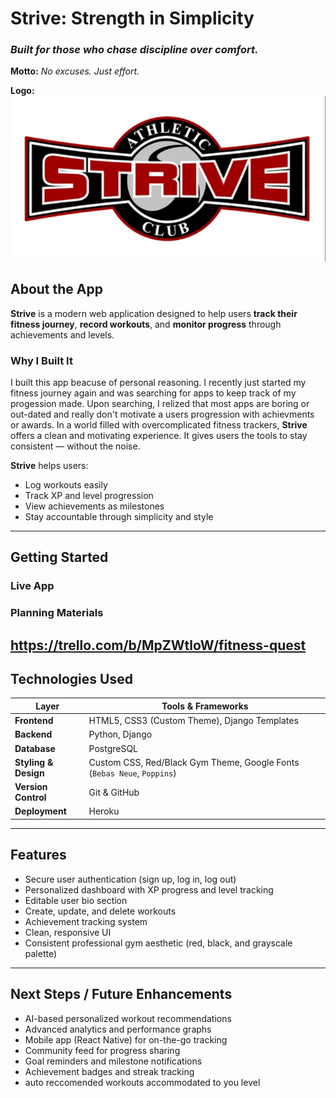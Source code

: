 #  **Strive: Strength in Simplicity**

### _Built for those who chase discipline over comfort._

**Motto:** _No excuses. Just effort._

**Logo:** ![Strive logo](main_app/static/images/Screenshot_22-10-2025_135138_www.bing.com.jpeg) 

##  **About the App**

**Strive** is a modern web application designed to help users **track their fitness journey**, **record workouts**, and **monitor progress** through achievements and levels.

### **Why I Built It**
I built this app beacuse of personal reasoning. I recently just started my fitness journey again and was searching for apps to keep track of my progession made.   Upon searching, I relized that most apps are boring or out-dated and really don't motivate a users progression with achievments or awards.
In a world filled with overcomplicated fitness trackers, **Strive** offers a clean and motivating experience. It gives users the tools to stay consistent — without the noise. 

**Strive** helps users:
- Log workouts easily  
- Track XP and level progression  
- View achievements as milestones  
- Stay accountable through simplicity and style  

---

##  **Getting Started**

###  **Live App**


###  **Planning Materials**
https://trello.com/b/MpZWtloW/fitness-quest
---

##  **Technologies Used**

| Layer | Tools & Frameworks |
|-------|--------------------|
| **Frontend** | HTML5, CSS3 (Custom Theme), Django Templates |
| **Backend** | Python, Django |
| **Database** | PostgreSQL |
| **Styling & Design** | Custom CSS, Red/Black Gym Theme, Google Fonts (`Bebas Neue`, `Poppins`) |
| **Version Control** | Git & GitHub |
| **Deployment** |  Heroku |

---

##  **Features**

- Secure user authentication (sign up, log in, log out)  
- Personalized dashboard with XP progress and level tracking  
- Editable user bio section  
- Create, update, and delete workouts  
- Achievement tracking system  
- Clean, responsive UI  
- Consistent professional gym aesthetic (red, black, and grayscale palette)  

---

##  **Next Steps / Future Enhancements**

-  AI-based personalized workout recommendations  
-  Advanced analytics and performance graphs  
-  Mobile app (React Native) for on-the-go tracking  
-  Community feed for progress sharing  
-  Goal reminders and milestone notifications  
-  Achievement badges and streak tracking  
-  auto reccomended workouts accommodated to you level 


